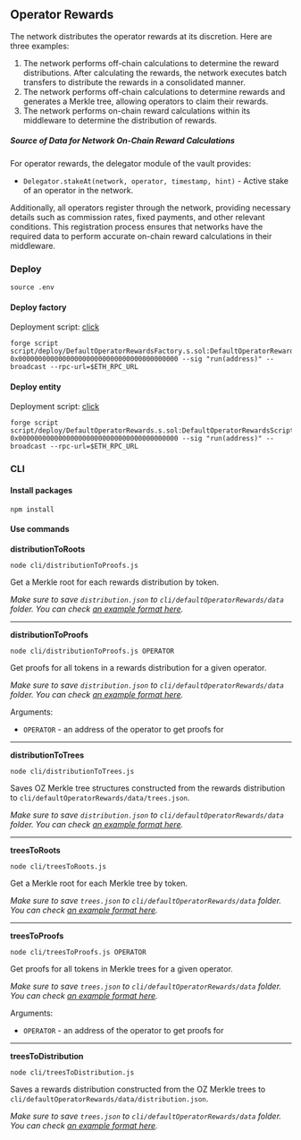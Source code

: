 ## Operator Rewards

The network distributes the operator rewards at its discretion. Here are three examples:

1. The network performs off-chain calculations to determine the reward distributions. After calculating the rewards, the network executes batch transfers to distribute the rewards in a consolidated manner.
2. The network performs off-chain calculations to determine rewards and generates a Merkle tree, allowing operators to claim their rewards.
3. The network performs on-chain reward calculations within its middleware to determine the distribution of rewards.

##### Source of Data for Network On-Chain Reward Calculations

For operator rewards, the delegator module of the vault provides:

- `Delegator.stakeAt(network, operator, timestamp, hint)` - Active stake of an operator in the network.

Additionally, all operators register through the network, providing necessary details such as commission rates, fixed payments, and other relevant conditions. This registration process ensures that networks have the required data to perform accurate on-chain reward calculations in their middleware.

### Deploy

```shell
source .env
```

#### Deploy factory

Deployment script: [click](../script/deploy/DefaultOperatorRewardsFactory.s.sol)

```shell
forge script script/deploy/DefaultOperatorRewardsFactory.s.sol:DefaultOperatorRewardsFactoryScript 0x0000000000000000000000000000000000000000 --sig "run(address)" --broadcast --rpc-url=$ETH_RPC_URL
```

#### Deploy entity

Deployment script: [click](../script/deploy/DefaultOperatorRewards.s.sol)

```shell
forge script script/deploy/DefaultOperatorRewards.s.sol:DefaultOperatorRewardsScript 0x0000000000000000000000000000000000000000 --sig "run(address)" --broadcast --rpc-url=$ETH_RPC_URL
```

### CLI

#### Install packages

```shell
npm install
```

#### Use commands

**distributionToRoots**

```shell
node cli/distributionToProofs.js
```

Get a Merkle root for each rewards distribution by token.

_Make sure to save `distribution.json` to `cli/defaultOperatorRewards/data` folder. You can check [an example format here](../cli/defaultOperatorRewards/data/distribution.json.example)._

---

**distributionToProofs**

```shell
node cli/distributionToProofs.js OPERATOR
```

Get proofs for all tokens in a rewards distribution for a given operator.

_Make sure to save `distribution.json` to `cli/defaultOperatorRewards/data` folder. You can check [an example format here](../cli/defaultOperatorRewards/data/distribution.json.example)._

Arguments:

- `OPERATOR` - an address of the operator to get proofs for

---

**distributionToTrees**

```shell
node cli/distributionToTrees.js
```

Saves OZ Merkle tree structures constructed from the rewards distribution to `cli/defaultOperatorRewards/data/trees.json`.

_Make sure to save `distribution.json` to `cli/defaultOperatorRewards/data` folder. You can check [an example format here](../cli/defaultOperatorRewards/data/distribution.json.example)._

---

**treesToRoots**

```shell
node cli/treesToRoots.js
```

Get a Merkle root for each Merkle tree by token.

_Make sure to save `trees.json` to `cli/defaultOperatorRewards/data` folder. You can check [an example format here](../cli/defaultOperatorRewards/data/trees.json.example)._

---

**treesToProofs**

```shell
node cli/treesToProofs.js OPERATOR
```

Get proofs for all tokens in Merkle trees for a given operator.

_Make sure to save `trees.json` to `cli/defaultOperatorRewards/data` folder. You can check [an example format here](../cli/defaultOperatorRewards/data/trees.json.example)._

Arguments:

- `OPERATOR` - an address of the operator to get proofs for

---

**treesToDistribution**

```shell
node cli/treesToDistribution.js
```

Saves a rewards distribution constructed from the OZ Merkle trees to `cli/defaultOperatorRewards/data/distribution.json`.

_Make sure to save `trees.json` to `cli/defaultOperatorRewards/data` folder. You can check [an example format here](../cli/defaultOperatorRewards/data/trees.json.example)._
